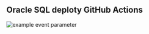 ## Oracle SQL deploty GitHub Actions
![example event parameter](https://github.com/github/docs/actions/workflows/main.yml/badge.svg?event=pull_request)
